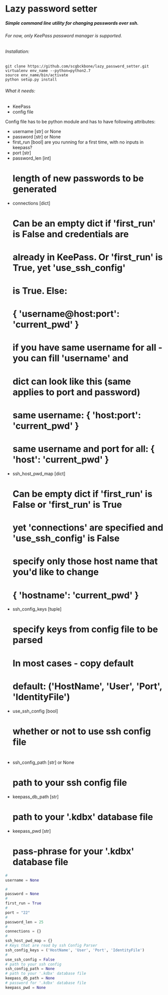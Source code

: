 # Lazy password setter

##### Simple command line utility for changing passwords over ssh.

###### For now, only KeePass password manager is supported.

###### Installation:
```
git clone https://github.com/scgbckbone/lazy_password_setter.git
virtualenv env_name --python=python2.7
source env_name/bin/activate
python setup.py install
```

###### What it needs:
* KeePass
* config file

Config file has to be python module and has to have following attributes:
* username [str] or None
* password [str] or None
* first_run [bool]
    are you running for a first time, with no inputs in keepass?
* port [str]
* password_len [int]
    # length of new passwords to be generated
* connections [dict]
    # Can be an empty dict if 'first_run' is False and credentials are
    # already in KeePass. Or 'first_run' is True, yet 'use_ssh_config'
    # is True. Else:
    # { 'username@host:port': 'current_pwd' }
    # if you have same username for all - you can fill 'username' and
    # dict can look like this (same applies to port and password)
    # same username: { 'host:port': 'current_pwd' }
    # same username and port for all: { 'host': 'current_pwd' }
* ssh_host_pwd_map [dict]
    # Can be empty dict if 'first_run' is False or 'first_run' is True
    # yet 'connections' are specified and 'use_ssh_config' is False
    # specify only those host name that you'd like to change
    # { 'hostname': 'current_pwd' }
* ssh_config_keys [tuple]
    # specify keys from config file to be parsed
    # In most cases - copy default
    # default: ('HostName', 'User', 'Port', 'IdentityFile')
* use_ssh_config [bool]
    # whether or not to use ssh config file
    #
* ssh_config_path [str] or None
    # path to your ssh config file
* keepass_db_path [str]
    # path to your '.kdbx' database file
* keepass_pwd [str]
    # pass-phrase for your '.kdbx' database file


```python
# 
username = None

#
password = None
# 
first_run = True
#
port = "22"
#
password_len = 25
#
connections = {}
#
ssh_host_pwd_map = {}
# Keys that are read by ssh Config Parser
ssh_config_keys = ('HostName', 'User', 'Port', 'IdentityFile')
# 
use_ssh_config = False
# path to your ssh config
ssh_config_path = None
# path to your '.kdbx' database file
keepass_db_path = None
# password for '.kdbx' database file
keepass_pwd = None
```